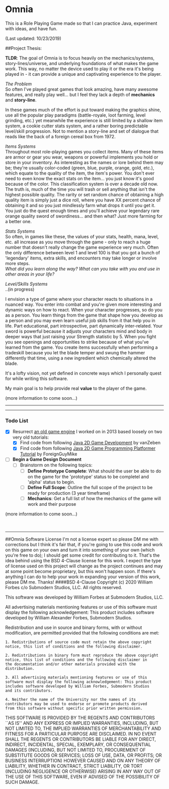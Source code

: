 # Omnia

This is a Role Playing Game made so that I can practice Java, experiment with ideas, and have fun.

(Last updated: 10/23/2019)

##Project Thesis:

**TLDR**: The goal of Omnia is to focus heavily on the mechanics/systems, story-lines/universe, and underlying 
foundations of what makes the game work. This way, no matter the device used to play it or the era it's being played 
in - it can provide a unique and captivating experience to the player.

*The Problem*<br>
So often I've played great games that look amazing, have many awesome features, and really play well... but I feel they 
lack a depth of **mechanics** and **story-line**.

In these games much of the effort is put toward making the graphics shine, use all the popular play paradigms 
(battle-royale, loot farming, level grinding, etc.) yet meanwhile the experience is still limited by a shallow item 
system, a cookie cutter stats system, and a rather boring predictable level/skill progression. Not to mention a 
story-line and set of dialogue that reads like the back of a foreign cereal box from 1972.

*Items Systems*<br>
 Throughout most role-playing games you collect items. Many of these items are armor or gear you wear, weapons or 
 powerful implements you hold or store in your inventory. As interesting as the names or lore behind them may be; 
 they're usually color-coded (green, blue, purple, orange, gold, etc.), which equate to the quality of the item, 
 the item's power. You don't ever need to even know the exact stats on the item... you just know it's good because 
 of the color. This classification system is over a decade old now. The truth is, much of the time you will trash or 
 sell anything that isn't the highest possible quality. The rarity or set random chance of obtaining a high quality 
 item is simply just a dice roll, where you have XX percent chance of obtaining it and so you just mindlessly farm 
 what drops it until you get it. You just do the quest enough times and you'll achieve your legendary rare orange 
 quality sword of swordiness... and then what? Just more farming for a better one.
 
 *Stats Systems*<br>
 So often, in games like these, the values of your stats, health, mana, level, etc. all increase as you move through 
 the game - only to reach a huge number that doesn't really change the game experience very much. Often the only 
 difference between level 1 and level 100 is that you got a bunch of 'legendary' items, extra skills, and encounters 
 may take longer or involve more steps.<br>
 *What did you learn along the way? What can you take with you and use in other areas in your life?*
 
 *Level/Skills Systems*<br>
 ..(in progress)
 
 I envision a type of game where your character reacts to situations in a nuanced way. You enter into combat and you're 
 given more interesting and dynamic ways on how to react. When your character progresses, so do you as a person. You 
 learn things from the game that shape how you develop as a person and you may even learn useful job skills from it 
 that help you in life. Part educational, part introspective, part dynamically inter-related. Your sword is powerful 
 because it adjusts your characters mind and body in deeper ways that just raising your Strength statistic by 5. 
 When you fight you see openings and opportunities to strike because of what you've learned from the game. You create 
 items successfully when performing a tradeskill because you let the blade temper and swung the hammer differently that 
 time, using a new ingredient which chemically altered the blade.
 
 It's a lofty vision, not yet defined in concrete ways which I personally quest for while writing this software.
 
 My main goal is to help provide real **value** to the player of the game.  

(more information to come soon...)
<br>

___
---
### Todo List
*[X] Resurrect [an old game engine](https://www.youtube.com/watch?v=DIMeRYfil7c&list=PLRjjchumlJl2LIs1esk_C9RPvlEf2GOLb) I worked on in 2013 based loosely on two very old tutorials:
    *[X] Find code from following [Java 2D Game Development](https://www.youtube.com/watch?v=VE7ezYCTPe4&list=PL8CAB66181A502179) by vanZeben
    *[X] Find code from following [Java 2D Game Programming Platformer Tutorial](https://www.youtube.com/watch?v=9dzhgsVaiSo&list=PL-2t7SM0vDfcIedoMIghzzgQqZq45jYGv) by ForeignGuyMike
    
*[ ] **Begin a Game Design Document**
    *[ ] Brainstorm on the following topics:
        *[ ] **Define Prototype Complete**: What should the user be able to do on the game for the 'prototype' status
        to be completel and 'alpha' status to begin.
        *[ ] **Define Full Scope**: Outline the full scope of the project to be ready for production (3 year timeframe)
        *[ ] **Mechanics**: Get a full list of how the mechanics of the game will work and their purpose

(more information to come soon...)
<br>
<br>
<br>

---


##Omnia Software License
I'm not a license expert so please DM me with corrections but I think it's fair that, if you're going to use this code and work on this game 
on your own and turn it into something of your own (which you're free to do); I should get some credit for contributing to it. That's 
the idea behind using the BSD 4-Clause license for this work. I expect the type of license used on this project will change as the project 
continues and may at some point become proprietary, but this won't happen soon. If there's anything I can do to help your work in expanding 
your version of this work, please DM me. Thanks!
####BSD 4-Clause
Copyright (c) 2020 William Forbes c/o Submodern Studios, LLC. All rights reserved.

This software was developed by William Forbes at Submodern Studios, LLC.

All advertising materials mentioning features or use of this software
must display the following acknowledgement: This product includes
software developed by William Alexander Forbes, Submodern Studios.

Redistribution and use in source and binary forms, with or without
modification, are permitted provided that the following conditions are
met:

    1. Redistributions of source code must retain the above copyright
    notice, this list of conditions and the following disclaimer.

    2. Redistributions in binary form must reproduce the above copyright
    notice, this list of conditions and the following disclaimer in
    the documentation and/or other materials provided with the
    distribution.

    3. All advertising materials mentioning features or use of this
    software must display the following acknowledgement: This product
    includes software developed by William Forbes, Submodern Studios 
    and its contributors.

    4. Neither the name of the University nor the names of its
    contributors may be used to endorse or promote products derived
    from this software without specific prior written permission.

THIS SOFTWARE IS PROVIDED BY THE REGENTS AND CONTRIBUTORS ``AS IS''
AND ANY EXPRESS OR IMPLIED WARRANTIES, INCLUDING, BUT NOT LIMITED TO,
THE IMPLIED WARRANTIES OF MERCHANTABILITY AND FITNESS FOR A PARTICULAR
PURPOSE ARE DISCLAIMED. IN NO EVENT SHALL THE REGENTS OR CONTRIBUTORS
BE LIABLE FOR ANY DIRECT, INDIRECT, INCIDENTAL, SPECIAL, EXEMPLARY, OR
CONSEQUENTIAL DAMAGES (INCLUDING, BUT NOT LIMITED TO, PROCUREMENT OF
SUBSTITUTE GOODS OR SERVICES; LOSS OF USE, DATA, OR PROFITS; OR
BUSINESS INTERRUPTION) HOWEVER CAUSED AND ON ANY THEORY OF LIABILITY,
WHETHER IN CONTRACT, STRICT LIABILITY, OR TORT (INCLUDING NEGLIGENCE
OR OTHERWISE) ARISING IN ANY WAY OUT OF THE USE OF THIS SOFTWARE, EVEN
IF ADVISED OF THE POSSIBILITY OF SUCH DAMAGE. 